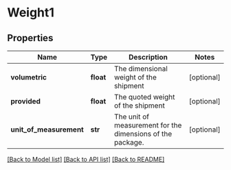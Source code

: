 # Weight1

## Properties
Name | Type | Description | Notes
------------ | ------------- | ------------- | -------------
**volumetric** | **float** | The dimensional weight of the shipment | [optional] 
**provided** | **float** | The quoted weight of the shipment | [optional] 
**unit_of_measurement** | **str** | The unit of measurement for the dimensions of the package. | [optional] 

[[Back to Model list]](../README.md#documentation-for-models) [[Back to API list]](../README.md#documentation-for-api-endpoints) [[Back to README]](../README.md)

